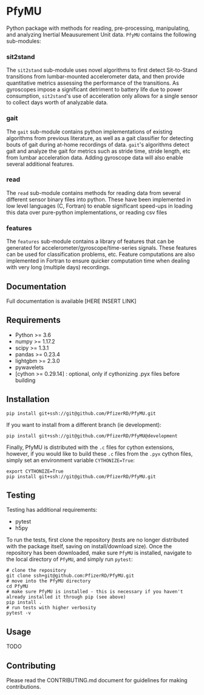 # PfyMU
Python package with methods for reading, pre-processing, manipulating, and analyzing Inertial Meausurement Unit data. `PfyMU` contains the following sub-modules:

### sit2stand
The `sit2stand` sub-module uses novel algorithms to first detect Sit-to-Stand transitions from lumbar-mounted accelerometer data, and then provide quantitative metrics assessing the performance of the transitions. As gyroscopes impose a significant detriment to battery life due to power consumption, `sit2stand`'s use of acceleration only allows for a single sensor to collect days worth of analyzable data.

### gait
The `gait` sub-module contains python implementations of existing algorithms from previous literature, as well as a gait classifier for detecting bouts of gait during at-home recordings of data. `gait`'s algorithms detect gait and analyze the gait for metrics such as stride time, stride length, etc from lumbar acceleration data. Adding gyroscope data will also enable several additional features.

### read
The `read` sub-module contains methods for reading data from several different sensor binary files into python. These have been implemented in low level languages (C, Fortran) to enable significant speed-ups in loading this data over pure-python implementations, or reading csv files

### features
The `features` sub-module contains a library of features that can be generated for accelerometer/gyroscope/time-series signals. These features can be used for classification problems, etc. Feature computations are also implemented in Fortran to ensure quicker computation time when dealing with very long (multiple days) recordings.

## Documentation
Full documentation is available [HERE INSERT LINK]

## Requirements
- Python >= 3.6
- numpy >= 1.17.2
- scipy >= 1.3.1
- pandas >= 0.23.4
- lightgbm >= 2.3.0
- pywavelets
- [cython >= 0.29.14] : optional, only if cythonizing .pyx files before building

## Installation
```shell script
pip install git+ssh://git@github.com/PfizerRD/PfyMU.git
```

If you want to install from a different branch (ie development):

```shell script
pip install git+ssh://git@github.com/PfizerRD/PfyMU@development
```

Finally, PfyMU is distributed with the `.c` files for cython extensions, however, if you would like to build these `.c` files from the `.pyx` cython files, simply set an environment variable `CYTHONIZE=True`:
```shell script
export CYTHONIZE=True
pip install git+ssh://git@github.com/PfizerRD/PfyMU.git
```

## Testing
Testing has additional requirements:
- pytest
- h5py

To run the tests, first clone the repository (tests are no longer distributed with the package itself, saving on install/download size). Once the repository has been downloaded, make sure `PfyMU` is installed, navigate to the local directory of `PfyMU`, and simply run `pytest`:

```shell script
# clone the repository
git clone ssh+git@github.com:PfizerRD/PfyMU.git
# move into the PfyMU directory
cd PfyMU
# make sure PfyMU is installed - this is necessary if you haven't already installed it through pip (see above)
pip install .
# run tests with higher verbosity
pytest -v
```

## Usage
TODO

## Contributing
Please read the CONTRIBUTING.md document for guidelines for making contributions.
